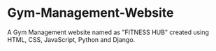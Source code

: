 # Gym-Management-Website
A Gym Management website named as "FITNESS HUB"  created using HTML, CSS, JavaScript, Python and Django.

